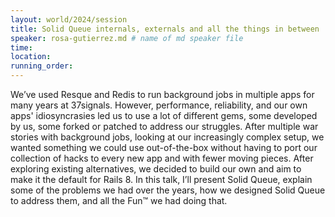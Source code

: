```yaml
---
layout: world/2024/session
title: Solid Queue internals, externals and all the things in between
speaker: rosa-gutierrez.md # name of md speaker file
time: 
location: 
running_order: 
---
```


We’ve used Resque and Redis to run background jobs in multiple apps for many years at 37signals. However, performance, reliability, and our own apps' idiosyncrasies led us to use a lot of different gems, some developed by us, some forked or patched to address our struggles. After multiple war stories with background jobs, looking at our increasingly complex setup, we wanted something we could use out-of-the-box without having to port our collection of hacks to every new app and with fewer moving pieces. After exploring existing alternatives, we decided to build our own and aim to make it the default for Rails 8. In this talk, I’ll present Solid Queue, explain some of the problems we had over the years, how we designed Solid Queue to address them, and all the Fun™ we had doing that.